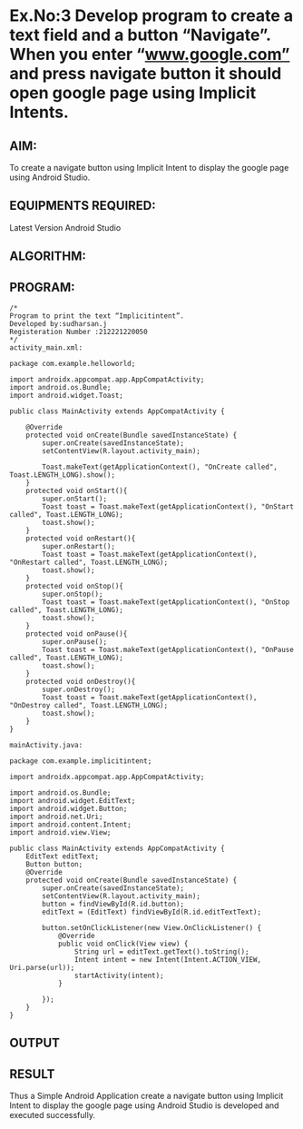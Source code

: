 # Ex.No:3 Develop program to create a text field and a button “Navigate”. When you enter “www.google.com” and press navigate button it should open google page using Implicit Intents.


## AIM:

To create a navigate button using Implicit Intent to display the google page using Android Studio.

## EQUIPMENTS REQUIRED:

Latest Version Android Studio

## ALGORITHM:



## PROGRAM:
```
/*
Program to print the text “Implicitintent”.
Developed by:sudharsan.j
Registeration Number :212221220050
*/
activity_main.xml:

package com.example.helloworld;

import androidx.appcompat.app.AppCompatActivity;
import android.os.Bundle;
import android.widget.Toast;

public class MainActivity extends AppCompatActivity {

    @Override
    protected void onCreate(Bundle savedInstanceState) {
        super.onCreate(savedInstanceState);
        setContentView(R.layout.activity_main);

        Toast.makeText(getApplicationContext(), "OnCreate called", Toast.LENGTH_LONG).show();
    }
    protected void onStart(){
        super.onStart();
        Toast toast = Toast.makeText(getApplicationContext(), "OnStart called", Toast.LENGTH_LONG);
        toast.show();
    }
    protected void onRestart(){
        super.onRestart();
        Toast toast = Toast.makeText(getApplicationContext(), "OnRestart called", Toast.LENGTH_LONG);
        toast.show();
    }
    protected void onStop(){
        super.onStop();
        Toast toast = Toast.makeText(getApplicationContext(), "OnStop called", Toast.LENGTH_LONG);
        toast.show();
    }
    protected void onPause(){
        super.onPause();
        Toast toast = Toast.makeText(getApplicationContext(), "OnPause called", Toast.LENGTH_LONG);
        toast.show();
    }
    protected void onDestroy(){
        super.onDestroy();
        Toast toast = Toast.makeText(getApplicationContext(), "OnDestroy called", Toast.LENGTH_LONG);
        toast.show();
    }
}

mainActivity.java:

package com.example.implicitintent;

import androidx.appcompat.app.AppCompatActivity;

import android.os.Bundle;
import android.widget.EditText;
import android.widget.Button;
import android.net.Uri;
import android.content.Intent;
import android.view.View;

public class MainActivity extends AppCompatActivity {
    EditText editText;
    Button button;
    @Override
    protected void onCreate(Bundle savedInstanceState) {
        super.onCreate(savedInstanceState);
        setContentView(R.layout.activity_main);
        button = findViewById(R.id.button);
        editText = (EditText) findViewById(R.id.editTextText);

        button.setOnClickListener(new View.OnClickListener() {
            @Override
            public void onClick(View view) {
                String url = editText.getText().toString();
                Intent intent = new Intent(Intent.ACTION_VIEW, Uri.parse(url));
                startActivity(intent);
            }

        });
    }
}
```

## OUTPUT




## RESULT
Thus a Simple Android Application create a navigate button using Implicit Intent to display the google page using Android Studio is developed and executed successfully.


